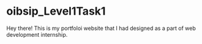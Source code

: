 # oibsip_Level1Task1
Hey there! This is my portfoloi website that I had designed as a part of web development internship.
